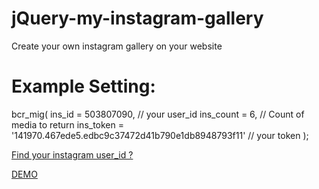 jQuery-my-instagram-gallery
===========================

Create your own instagram gallery on your website

<h1>Example Setting:</h1>
	bcr_mig(
		ins_id = 503807090, // your user_id
		ins_count = 6, // Count of media to return
		ins_token = '141970.467ede5.edbc9c37472d41b790e1db8948793f11' // your token
	);
<p><a href="http://ibacor.com/user-id-finder">Find your instagram user_id ?</a></p>
<p><a href="http://ibacor.com/demo/jquery-my-instagram-gallery/">DEMO</a></p>
